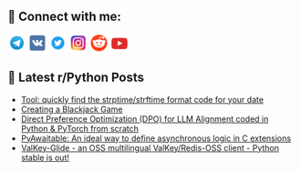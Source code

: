 ## 🔎 Connect with me:
[<img src="https://github.com/bullbesh/bullbesh/blob/main/images/Telegram.png" width="32" height="32" />](https://t.me/bullbesh)
[<img src="https://github.com/bullbesh/bullbesh/blob/main/images/VK.png" width="32" height="32" />](https://vk.com/bullbesh)
[<img src="https://github.com/bullbesh/bullbesh/blob/main/images/Twitter.png" width="32" height="32" />](https://twitter.com/bullbesh1)
[<img src="https://github.com/bullbesh/bullbesh/blob/main/images/Instagram.png" width="32" height="32" />](https://www.instagram.com/bullbesh)
[<img src="https://github.com/bullbesh/bullbesh/blob/main/images/Reddit.png" width="32" height="32" />](https://www.reddit.com/user/bullbesh)
[<img src="https://github.com/bullbesh/bullbesh/blob/main/images/YouTube.png" width="32" height="32" />](https://www.youtube.com/channel/UCtfjRs6uzgq5mfm8S06WTcg)

## 📕 Latest r/Python Posts
<!-- BLOG-POST-LIST:START -->
- [Tool: quickly find the strptime/strftime format code for your date](https://www.reddit.com/r/Python/comments/1ekv35s/tool_quickly_find_the_strptimestrftime_format/)
- [Creating a Blackjack Game](https://www.reddit.com/r/Python/comments/1eksnzy/creating_a_blackjack_game/)
- [Direct Preference Optimization &lpar;DPO&rpar; for LLM Alignment coded in Python &amp; PyTorch from scratch](https://www.reddit.com/r/Python/comments/1ekpr18/direct_preference_optimization_dpo_for_llm/)
- [PyAwaitable: An ideal way to define asynchronous logic in C extensions](https://www.reddit.com/r/Python/comments/1ekpk4c/pyawaitable_an_ideal_way_to_define_asynchronous/)
- [ValKey-Glide - an OSS multilingual ValKey/Redis-OSS client - Python stable is out!](https://www.reddit.com/r/Python/comments/1ekkqe7/valkeyglide_an_oss_multilingual_valkeyredisoss/)
<!-- BLOG-POST-LIST:END -->
